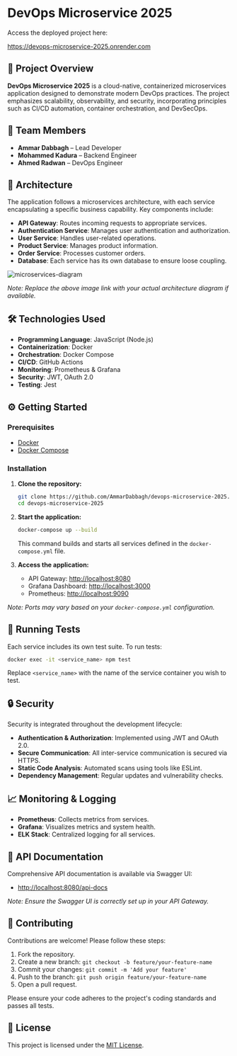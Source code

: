 # DevOps Microservice 2025

Access the deployed project here:

https://devops-microservice-2025.onrender.com

## 🚀 Project Overview

**DevOps Microservice 2025** is a cloud-native, containerized microservices application designed to demonstrate modern DevOps practices. The project emphasizes scalability, observability, and security, incorporating principles such as CI/CD automation, container orchestration, and DevSecOps.

## 👥 Team Members

* **Ammar Dabbagh** – Lead Developer
* **Mohammed Kadura** – Backend Engineer
* **Ahmed Radwan** – DevOps Engineer

## 🧱 Architecture

The application follows a microservices architecture, with each service encapsulating a specific business capability. Key components include:

* **API Gateway**: Routes incoming requests to appropriate services.
* **Authentication Service**: Manages user authentication and authorization.
* **User Service**: Handles user-related operations.
* **Product Service**: Manages product information.
* **Order Service**: Processes customer orders.
* **Database**: Each service has its own database to ensure loose coupling.

![microservices-diagram](https://github.com/user-attachments/assets/4ea95ad2-d79d-4d73-8a86-a399ab178154)


*Note: Replace the above image link with your actual architecture diagram if available.*

## 🛠️ Technologies Used

* **Programming Language**: JavaScript (Node.js)
* **Containerization**: Docker
* **Orchestration**: Docker Compose
* **CI/CD**: GitHub Actions
* **Monitoring**: Prometheus & Grafana
* **Security**: JWT, OAuth 2.0
* **Testing**: Jest

## ⚙️ Getting Started

### Prerequisites

* [Docker](https://www.docker.com/get-started)
* [Docker Compose](https://docs.docker.com/compose/install/)

### Installation

1. **Clone the repository:**

   ```bash
   git clone https://github.com/AmmarDabbagh/devops-microservice-2025.git
   cd devops-microservice-2025
   ```

2. **Start the application:**

   ```bash
   docker-compose up --build
   ```

   This command builds and starts all services defined in the `docker-compose.yml` file.

3. **Access the application:**

   * API Gateway: [http://localhost:8080](http://localhost:8080)
   * Grafana Dashboard: [http://localhost:3000](http://localhost:3000)
   * Prometheus: [http://localhost:9090](http://localhost:9090)

*Note: Ports may vary based on your `docker-compose.yml` configuration.*

## 🧪 Running Tests

Each service includes its own test suite. To run tests:

```bash
docker exec -it <service_name> npm test
```

Replace `<service_name>` with the name of the service container you wish to test.

## 🔒 Security

Security is integrated throughout the development lifecycle:

* **Authentication & Authorization**: Implemented using JWT and OAuth 2.0.
* **Secure Communication**: All inter-service communication is secured via HTTPS.
* **Static Code Analysis**: Automated scans using tools like ESLint.
* **Dependency Management**: Regular updates and vulnerability checks.

## 📈 Monitoring & Logging

* **Prometheus**: Collects metrics from services.
* **Grafana**: Visualizes metrics and system health.
* **ELK Stack**: Centralized logging for all services.

## 📄 API Documentation

Comprehensive API documentation is available via Swagger UI:

* [http://localhost:8080/api-docs](http://localhost:8080/api-docs)

*Note: Ensure the Swagger UI is correctly set up in your API Gateway.*

## 🤝 Contributing

Contributions are welcome! Please follow these steps:

1. Fork the repository.
2. Create a new branch: `git checkout -b feature/your-feature-name`
3. Commit your changes: `git commit -m 'Add your feature'`
4. Push to the branch: `git push origin feature/your-feature-name`
5. Open a pull request.

Please ensure your code adheres to the project's coding standards and passes all tests.

## 📜 License

This project is licensed under the [MIT License](LICENSE).
